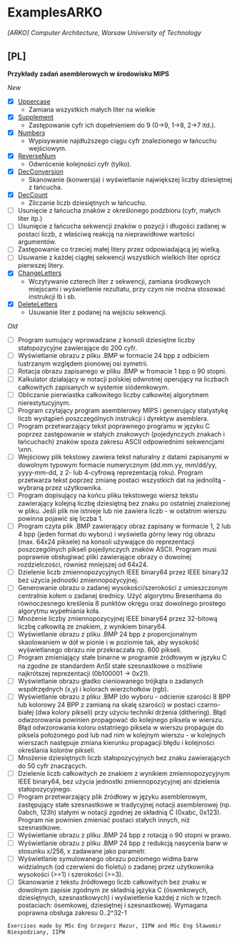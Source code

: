 # ExamplesARKO

###### [ARKO] Computer Architecture, Warsaw University of Technology

## **[PL]**
**Przykłady zadań asemblerowych w środowisku MIPS**

*New*
- [x] [Uppercase](Finished/Uppercase.asm)
  - Zamiana wszystkich małych liter na wielkie
- [x] [Supplement](Finished/Supplement.asm) 
  - Zastępowanie cyfr ich dopełnieniem do 9 \(0->9, 1->8, 2->7 itd.).
- [x] [Numbers](Finished/Numbers.asm)
  - Wypisywanie najdłuższego ciągu cyfr znalezionego w łańcuchu wejściowym.
- [x] [ReverseNum](Finished/ReverseNum.asm)
  - Odwrócenie kolejności cyfr \(tylko).
- [x] [DecConversion](Finished/DecConversion.asm)
  - Skanowanie \(konwersja) i wyświetlanie największej liczby dziesiętnej z łańcucha.
- [x] [DecCount](Finished/DecCount.asm)
  - Zliczanie liczb dziesiętnych w łańcuchu.
- [ ] Usunięcie z łańcucha znaków z określonego podzbioru \(cyfr, małych liter itp.)
- [ ] Usunięcie z łańcucha sekwencji znaków o pozycji i długości zadanej w postaci liczb, z właściwą reakcją na nieprawidłowe wartości argumentów.
- [ ] Zastępowanie co trzeciej małej litery przez odpowiadającą jej wielką.
- [ ] Usuwanie z każdej ciągłej sekwencji wszystkich wielkich liter oprócz pierwszej litery.
- [x] [ChangeLetters](Finished/ChangeLetters.asm)
  - Wczytywanie czterech liter z sekwencji, zamiana środkowych miejscami i wyświetlenie rezultatu, przy czym nie można stosować instrukcji lb i sb.
- [x] [DeleteLetters](Finished/DeleteLetters.asm)
  - Usuwanie liter z podanej na wejściu sekwencji.

*Old*
- [ ] Program sumujący wprowadzane z konsoli dziesiętne liczby stałopozycyjne zawierające do 200 cyfr.
- [ ] Wyświetlanie obrazu z pliku .BMP w formacie 24 bpp z odbiciem lustrzanym względem pionowej osi symetrii.
- [ ] Rotacja obrazu zapisanego w pliku .BMP w fromacie 1 bpp o 90 stopni.
- [ ] Kalkulator działający w notacji polskiej odwrotnej operujący na liczbach całkowitych zapisanych w systemie siódemkowym.
- [ ] Obliczanie pierwiastka całkowitego liczby całkowitej algorytmem nierestytucyjnym.
- [ ] Program czytający program asemblerowy MIPS i generujący statystykę liczb wystąpień poszczególnych instrukcji i dyrektyw asemblera.
- [ ] Program przetwarzający tekst poprawnego programu w języku C poprzez zastępowanie w stałych znakowych \(pojedynczych znakach i łańcuchach) znaków spoza zakresu ASCII odpowiednimi sekwencjami \xnn.
- [ ] Wejściowy plik tekstowy zawiera tekst naturalny z datami zapisanymi w dowolnym typowym formacie numerycznym \(dd.mm.yy, mm/dd/yy, yyyy-mm-dd, z 2- lub 4-cyfrową reprezentacją roku). Program przetwarza tekst poprzez zmianę postaci wszystkich dat na jednolitą - wybraną przez użytkownika.
- [ ] Program dopisujący na końcu pliku tekstowego wiersz tekstu zawierający kolejną liczbę dziesiętną bez znaku po ostatniej znalezionej w pliku. Jeśli plik nie istnieje lub nie zawiera liczb - w ostatnim wierszu powinna pojawić się liczba 1.
- [ ] Program czyta plik .BMP zawierający obraz zapisany w formacie 1, 2 lub 4 bpp \(jeden format do wyboru) i wyświetla górny lewy róg obrazu \(max. 64x24 piksele) na konsoli używające do reprezentacji poszczególnych pikseli pojedynczych znaków ASCII. Program musi poprawnie obsługiwać pliki zawierające obrazy o dowolnej rozdzielczości, również mniejszej od 64x24.
- [ ] Dzielenie liczb zmiennopozycyjnych IEEE binary64 przez IEEE binary32 bez użycia jednostki zmiennopozycyjnej.
- [ ] Generowanie obrazu o zadanej wysokości/szerokości z umieszczonym centralnie kołem o zadanej średnicy. Użyć algorytmu Bresenhama do równoczesnego kreślenia 8 punktów okręgu oraz dowolnego prostego algorytmu wypełniania koła.
- [ ] Mnożenie liczby zmiennopozycyjnej IEEE binary64 przez 32-bitową liczbę całkowitą ze znakiem, z wynikiem binary64.
- [ ] Wyświetlanie obrazu z pliku .BMP 24 bpp z proporcjonalnym skaolowaniem w dół w pionie i w poziomie tak, aby wysokość wyświetlanego obrazu nie przekraczała np. 600 pikseli.
- [ ] Program zmieniający stałe binarne w programie źródłowym w języku C na zgodne ze standardem AnSI stałe szesnastkowe o możliwie najkrótszej reprezentacji \(0b100001 -> 0x21).
- [ ] Wyświetlanie obrazu gładko cieniowanego trójkąta o zadanych współrzędnych (x,y) i kolorach wierzchołków (rgb).
- [ ] Wyświetlanie obrazu z pliku .BMP \(do wyboru - odcienie szarości 8 BPP lub kolorowy 24 BPP z zamianą na skalę szarości) w postaci czarno-białej \(dwa kolory pikseli) przy użyciu techniki drżenia \(dithering). Błąd odwzorowania powinien propagować do kolejnego piksela w wierszu. Błąd odwzorowania koloru ostatniego piksela w wierszu propaguje do piksela położonego pod lub nad nim w kolejnym wierszu - w kolejnych wierszach następuje zmiana kierunku propagacji błędu i kolejności określania kolorów pikseli.
- [ ] Mnożenie dziesiętnych liczb stałopozycyjnych bez znaku zawierających do 50 cyfr znaczących.
- [ ] Dzielenie liczb całkowitych ze znakiem z wynikiem zmiennopozycyjnym IEEE binary64, bez użycia jednostki zmiennopozycyjnej ani dzielenia stałopozycyjnego.
- [ ] Program przetwarzający plik źródłowy w języku asemblerowym, zastępujący stałe szesnastkowe w tradycyjnej notacji asemblerowej \(np. 0abch, 123h) stałymi w notacji zgodnej ze składnią C \(0xabc, 0x123). Program nie powinien zmieniać postaci stałych innych, niż szesnastkowe.
- [ ] Wyświetlanie obrazu z pliku .BMP 24 bpp z rotacją o 90 stopni w prawo.
- [ ] Wyświetlanie obrazu z pliku .BMP 24 bpp z redukcją nasycenia barw w stosunku x/256, x zadawane jako parametr.
- [ ] Wyświetlanie symulowanego obrazu poziomego widma barw widzialnych \(od czerwieni do fioletu) o zadanej przez użytkownika wysokości \(>=1) i szerokości \(>=3).
- [ ] Skanowanie z tekstu źródłowego liczb całkowitych bez znaku w dowolnym zapisie zgodnym ze składnią języka C \(óswmkowych, dziesiętnych, szesnastkowych) i wyświetlenie każdej z nich w trzech postaciach: ósemkowej, dziesiętnej i szesnastkowej. Wymagana poprawna obsługa zakresu 0..2^32-1

`Exercises made by MSc Eng Grzegorz Mazur, IIPW and MSc Eng Sławomir Niespodziany, IIPW`
